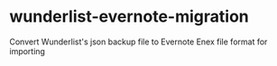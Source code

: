 wunderlist-evernote-migration
=============================

Convert Wunderlist's json backup file to Evernote Enex file format for importing

